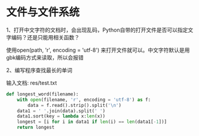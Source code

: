 # 文件与文件系统

1、打开中文字符的文档时，会出现乱码，Python自带的打开文件是否可以指定文字编码？还是只能用相关函数？

使用open(path, 'r', encoding = 'utf-8') 来打开文件就可以。中文字符默认是用gbk编码方式来读取，所以会报错

2、编写程序查找最长的单词

输入文档: res/test.txt


```python
def longest_word(filename):
    with open(filename, 'r', encoding = 'utf-8') as f:
        data = f.read().strip().split('\n')
    data1 = ' '.join(data).split(' ')
    data1.sort(key = lambda x:len(x))
    longest = [i for i in data1 if len(i) == len(data1[-1])]
    return longest 

```


```python

```
